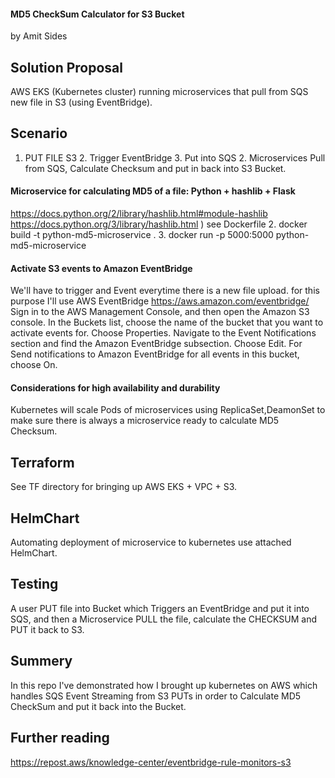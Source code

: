 #### MD5 CheckSum Calculator for S3 Bucket
by  Amit Sides
## Solution Proposal

AWS EKS (Kubernetes cluster) running microservices that pull from SQS new file in S3 (using EventBridge).

## Scenario
1. PUT FILE S3
   2. Trigger EventBridge
      3. Put into SQS
         2. Microservices Pull from SQS, Calculate Checksum and put in back into S3 Bucket.

#### Microservice for calculating MD5 of a file: Python + hashlib + Flask  
 https://docs.python.org/2/library/hashlib.html#module-hashlib https://docs.python.org/3/library/hashlib.html ) see Dockerfile
   2. docker build -t python-md5-microservice .
   3. docker run -p 5000:5000 python-md5-microservice

#### Activate S3 events to Amazon EventBridge
We'll have to trigger and Event everytime there is a new file upload. for this purpose I'll use AWS EventBridge https://aws.amazon.com/eventbridge/
Sign in to the AWS Management Console, and then open the Amazon S3 console.
In the Buckets list, choose the name of the bucket that you want to activate events for.
Choose Properties.
Navigate to the Event Notifications section and find the Amazon EventBridge subsection. Choose Edit.
For Send notifications to Amazon EventBridge for all events in this bucket, choose On.

#### Considerations for high availability and durability
Kubernetes will scale Pods of microservices using ReplicaSet,DeamonSet to make sure there is always a microservice ready to calculate MD5 Checksum.

## Terraform
See TF directory for bringing up AWS EKS + VPC + S3.

## HelmChart
Automating deployment of microservice to kubernetes use attached HelmChart.

## Testing
A user PUT file into Bucket which Triggers an EventBridge and put it into SQS, and then a Microservice PULL the file, calculate the CHECKSUM and PUT it back to S3.

## Summery
In this repo I've demonstrated how I brought up kubernetes on AWS which handles SQS Event Streaming from S3 PUTs in order to Calculate MD5 CheckSum and put it back into the Bucket.

## Further reading

https://repost.aws/knowledge-center/eventbridge-rule-monitors-s3
